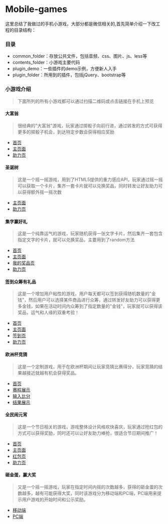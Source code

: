 # Mobile-games

这里总结了我做过的手机小游戏，大部分都是微信相关的,首先简单介绍一下改工程的目录结构：

### 目录
* common_folder：存放公共文件，包括音频、css、图片、js、less等
* contents_folder：小游戏主要代码
* plugin_demo：一些插件的demo示例，方便新人入手
* plugin_folder：所用到的插件，包括jQuery、bootstrap等

### 小游戏介绍
> 下面所列的所有小游戏都可以通过扫描二维码或点击链接在手机上预览

#### 大富翁
> 很经典的"大富翁"游戏，玩家通过掷骰子向前行进，通过转发的方式可获得更多的掷骰子机会，到达特定步数会获得相应奖励

* [首页](http://merrier.github.io/Mobile-games/contents_folder/monopoly/start.html)
![]()
* [主页面](http://merrier.github.io/Mobile-games/contents_folder/monopoly/main.html)
![]()
* [助力页](http://merrier.github.io/Mobile-games/contents_folder/monopoly/share.html)
![]()

#### 圣诞树
> 这是一个摇一摇游戏，用到了HTML5提供的重力感应API，玩家通过摇一摇可以获取一个卡片，集齐一套卡片就可以兑换奖品，同时转发让好友助力可以获得额外摇一摇次数

* [主页面](http://merrier.github.io/Mobile-games/contents_folder/christmas_tree/main.html)
![]()
* [助力页](http://merrier.github.io/Mobile-games/contents_folder/christmas_tree/share.html)
![]()

#### 集字赢好礼
> 这是一个纯靠运气的游戏，玩家随机获得一张文字卡片，然后集齐一套包含指定文字的卡片，就可以兑换奖品，主要用到了random方法

* [首页](http://merrier.github.io/Mobile-games/contents_folder/collect_word/frontpage.html)
![]()
* [主页面](http://merrier.github.io/Mobile-games/contents_folder/collect_word/main.html)
![]()
* [我的奖品页](http://merrier.github.io/Mobile-games/contents_folder/collect_word/minepage.html)
![]()
* [助力页](http://merrier.github.io/Mobile-games/contents_folder/collect_word/share.html)
![]()

#### 签到众筹有礼品
> 这是一个增加用户粘性的游戏，用户每天都可以签到获得随机数量的"金钱"，然后用户可以选择某件商品进行众筹，通过转发好友助力可以获得更多金钱，如果在活动时间内众筹到了指定数量的"金钱"，玩家就可以获得该奖品，运气和人缘的双重考验！

* [首页](http://merrier.github.io/Mobile-games/contents_folder/crowd_funding/index.html)
![]()
* [主页面](http://merrier.github.io/Mobile-games/contents_folder/crowd_funding/main.html)
![]()
* [签到页](http://merrier.github.io/Mobile-games/contents_folder/crowd_funding/sign.html)
![]()
* [助力页](http://merrier.github.io/Mobile-games/contents_folder/crowd_funding/help.html)
![]()

#### 欧洲杯竞猜
> 这是一个定制游戏，用于在欧洲杯期间让玩家竞猜比赛得分，玩家竞猜的结果越接近就越有机会获得奖品。

* [首页](http://merrier.github.io/Mobile-games/contents_folder/Euro_quiz/index.html)
![]()
* [赛程展示](http://merrier.github.io/Mobile-games/contents_folder/Euro_quiz/battle_show.html)
![]()
* [输入比分](http://merrier.github.io/Mobile-games/contents_folder/Euro_quiz/enter_score.html)
![]()
* [结果展示](http://merrier.github.io/Mobile-games/contents_folder/Euro_quiz/has_guessed.html)
![]()

#### 全民闹元宵
> 这是一个节日相关的游戏，游戏整体设计风格欢快喜庆，玩家通过抢红包的方式可以获得奖励，同时还可以让好友助力棒抢，很适合节日期间推广！

* [首页](http://merrier.github.io/Mobile-games/contents_folder/lantern_festival/index.html)
![]()
* [主页面](http://merrier.github.io/Mobile-games/contents_folder/lantern_festival/main.html)
![]()
* [红包页](http://merrier.github.io/Mobile-games/contents_folder/lantern_festival/packet.html)
![]()
* [助力页](http://merrier.github.io/Mobile-games/contents_folder/lantern_festival/help.html)
![]()

#### 砸金蛋，赢大奖
> 又是一个摇一摇游戏，玩家在指定时间内摇的次数越多，获得的砸金蛋的次数越多，越有可能获得大奖，同时该游戏分为移动端和PC端，PC端用来提示用户游戏的开始时间和公示奖励。

* [移动端](http://merrier.github.io/Mobile-games/contents_folder/golden_egg/mobile.html)
![]()
* [PC端](http://merrier.github.io/Mobile-games/contents_folder/golden_egg/pc.html)
![]()